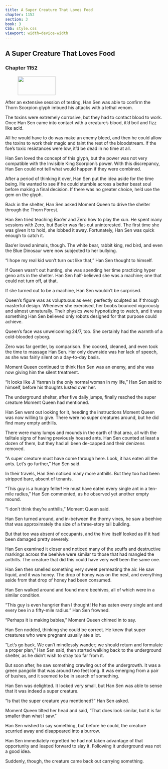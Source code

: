```yaml
---
title: A Super Creature That Loves Food
chapter: 1152
section: 3
book: 3
CSS: style.css
viewport: width=device-width
---
```


## A Super Creature That Loves Food

### Chapter 1152

<figure>
	<img src="../Images/gem.gif" alt="" id="gem" width="120" height="60" />
</figure>

After an extensive session of testing, Han Sen was able to confirm the Thorn Scorpion glyph imbued his attacks with a lethal venom.

The toxins were extremely corrosive, but they had to contact blood to work. Once Han Sen came into contact with a creature’s blood, it’d boil and fizz like acid.

All he would have to do was make an enemy bleed, and then he could allow the toxins to work their magic and taint the rest of the bloodstream. If the foe’s toxic resistances were low, it’d be dead in no time at all.

Han Sen loved the concept of this glyph, but the power was not very compatible with the Invisible King Scorpion’s power. With this discrepancy, Han Sen could not tell what would happen if they were combined.

After a period of thinking it over, Han Sen put the idea aside for the time being. He wanted to see if he could stumble across a better beast soul before making a final decision. If there was no greater choice, he’d use the gem on the glyph.

Back in the shelter, Han Sen asked Moment Queen to drive the shelter through the Thorn Forest.

Han Sen tried teaching Bao’er and Zero how to play the xun. He spent many sessions with Zero, but Bao’er was flat-out uninterested. The first time she was given it to hold, she lobbed it away. Fortunately, Han Sen was quick enough to catch it.

Bao’er loved animals, though. The white bear, rabbit king, red bird, and even the Blue Dinosaur were now subjected to her bullying.

“I hope my real kid won’t turn out like that,” Han Sen thought to himself.

If Queen wasn’t out hunting, she was spending her time practicing hyper geno arts in the shelter. Han Sen half-believed she was a machine; one that could not turn off, at that.

If she turned out to be a machine, Han Sen wouldn’t be surprised.

Queen’s figure was as voluptuous as ever; perfectly sculpted as if through masterful design. Whenever she exercised, her boobs bounced vigorously and almost unnaturally. Their physics were hypnotizing to watch, and it was something Han Sen believed only robots designed for that purpose could achieve.

Queen’s face was unwelcoming 24/7, too. She certainly had the warmth of a cold-blooded cyborg.

Zero was far gentler, by comparison. She cooked, cleaned, and even took the time to massage Han Sen. Her only downside was her lack of speech, as she was fairly silent on a day-to-day basis.

Moment Queen continued to think Han Sen was an enemy, and she was now giving him the silent treatment.

“It looks like Ji Yanran is the only normal woman in my life,” Han Sen said to himself, before his thoughts lusted over her.

The underground shelter, after five daily jumps, finally reached the super creature Moment Queen had mentioned.

Han Sen went out looking for it, heeding the instructions Moment Queen was now willing to give. There were no super creatures around, but he did find many empty anthills.

There were many lumps and mounds in the earth of that area, all with the telltale signs of having previously housed ants. Han Sen counted at least a dozen of them, but they had all been de-capped and their denizens removed.

“A super creature must have come through here. Look, it has eaten all the ants. Let’s go further,” Han Sen said.

In their travels, Han Sen noticed many more anthills. But they too had been stripped bare, absent of tenants.

“This guy is a hungry feller! He must have eaten every single ant in a ten-mile radius,” Han Sen commented, as he observed yet another empty mound.

“I don’t think they’re anthills,” Moment Queen said.

Han Sen turned around, and in-between the thorny vines, he saw a beehive that was approximately the size of a three-story tall building.

But that too was absent of occupants, and the hive itself looked as if it had been damaged pretty severely.

Han Sen examined it closer and noticed many of the scuffs and destructive markings across the beehive were similar to those that had mangled the anthills. The creature that did this could have very well been the same one.

Han Sen then smelled something very sweet permeating the air. He saw liquid, and it was honey. The drop of honey was on the nest, and everything aside from that drop of honey had been consumed.

Han Sen walked around and found more beehives, all of which were in a similar condition.

“This guy is even hungrier than I thought! He has eaten every single ant and every bee in a fifty-mile radius.” Han Sen frowned.

“Perhaps it is making babies,” Moment Queen chimed in to say.

Han Sen nodded, thinking she could be correct. He knew that super creatures who were pregnant usually ate a lot.

“Let’s go back. We can’t mindlessly wander; we should return and formulate a proper plan,” Han Sen said, then started walking back to the underground shelter, as he didn’t wish to stray too far from it.

But soon after, he saw something crawling out of the undergrowth. It was a green pangolin that was around two feet long. It was emerging from a pair of bushes, and it seemed to be in search of something.

Han Sen was delighted. It looked very small, but Han Sen was able to sense that it was indeed a super creature.

“Is that the super creature you mentioned?” Han Sen asked.

Moment Queen tilted her head and said, “That does look similar, but it is far smaller than what I saw.”

Han Sen wished to say something, but before he could, the creature scurried away and disappeared into a burrow.

Han Sen immediately regretted he had not taken advantage of that opportunity and leaped forward to slay it. Following it underground was not a good idea.

Suddenly, though, the creature came back out carrying something.